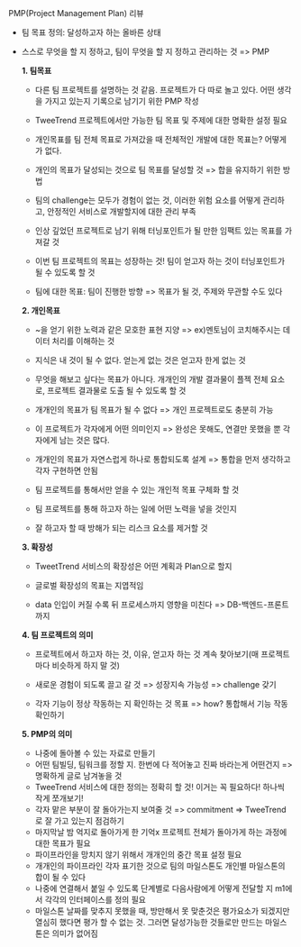 PMP(Project Management Plan) 리뷰

- 팀 목표 정의: 달성하고자 하는 올바른 상태

- 스스로 무엇을 할 지 정하고, 팀이 무엇을 할 지 정하고 관리하는 것 => PMP 

  

  **1. 팀목표**

  - 다른 팀 프로젝트를 설명하는 것 같음. 프로젝트가 다 따로 놀고 있다. 어떤 생각을 가지고 있는지 기록으로 남기기 위한 PMP 작성
  - TweeTrend 프로젝트에서만 가능한 팀 목표 및 주제에 대한 명확한 설정 필요
  - 개인목표를 팀 전체 목표로 가져갔을 때 전체적인 개발에 대한 목표는? 어떻게가 없다. 

  - 개인의 목표가 달성되는 것으로 팀 목표를 달성할 것 => 합을 유지하기 위한 방법 

  - 팀의 challenge는 모두가 경험이 없는 것, 이러한 위험 요소를 어떻게 관리하고, 안정적인 서비스로 개발할지에 대한 관리 부족

  - 인상 깊었던 프로젝트로 남기 위해 터닝포인트가 될 만한 임팩트 있는 목표를 가져갈 것

  - 이번 팀 프로젝트의 목표는 성장하는 것! 팀이 얻고자 하는 것이 터닝포인트가 될 수 있도록 할 것 

  - 팀에 대한 목표: 팀이 진행한 방향 => 목표가 될 것, 주제와 무관할 수도 있다 	

    

  **2. 개인목표**

  - ~을 얻기 위한 노력과 같은 모호한 표현 지양 => ex)멘토님이 코치해주시는 데이터 처리를 이해하는 것

  - 지식은 내 것이 될 수 없다. 얻는게 없는 것은 얻고자 한게 없는 것 

  - 무엇을 해보고 싶다는 목표가 아니다. 개개인의 개발 결과물이 플젝 전체 요소로, 프로젝트 결과물로 도출 될 수 있도록 할 것

  - 개개인의 목표가 팀 목표가 될 수 없다 => 개인 프로젝트로도 충분히 가능

  - 이 프로젝트가 각자에게 어떤 의미인지 => 완성은 못해도, 연결만 못했을 뿐 각자에게 남는 것은 많다. 

  - 개개인의 목표가 자연스럽게 하나로 통합되도록 설계 => 통합을 먼저 생각하고 각자 구현하면 안됨

  - 팀 프로젝트를 통해서만 얻을 수 있는 개인적 목표 구체화 할 것

  - 팀 프로젝트를 통해 하고자 하는 일에 어떤 노력을 넣을 것인지 	

  - 잘 하고자 할 때 방해가 되는 리스크 요소를 제거할 것

    

  **3. 확장성**

  - TweetTrend 서비스의 확장성은 어떤 계획과 Plan으로 할지 	

  - 글로벌 확장성의 목표는 지엽적임

  - data 인입이 커질 수록 뒤 프로세스까지 영향을 미친다 => DB-백엔드-프론트까지 

    

  **4. 팀 프로젝트의 의미**

  - 프로젝트에서 하고자 하는 것, 이유, 얻고자 하는 것 계속 찾아보기(매 프로젝트마다 비슷하게 하지 말 것) 

  - 새로운 경험이 되도록 끌고 갈 것 => 성장지속 가능성 => challenge 갖기 	

  - 각자 기능이 정상 작동하는 지 확인하는 것 목표 => how? 통합해서 기능 작동 확인하기 

    

  **5. PMP의 의미**

  - 나중에 돌아볼 수 있는 자료로 만들기 
  - 어떤 팀빌딩, 팀워크를 정할 지. 한번에 다 적어놓고 진짜 바라는게 어떤건지 => 명확하게 글로 남겨놓을 것 
  - TweeTrend 서비스에 대한 정의는 정확히 할 것! 이거는 꼭 필요하다! 하나씩 작게 쪼개보기! 
  - 각자 맡은 부분이 잘 돌아가는지 보여줄 것 => commitment => TweeTrend로 잘 가고 있는지 점검하기
  - 마지막날 밤 억지로 돌아가게 한 기억x 프로젝트 전체가 돌아가게 하는 과정에 대한 목표가 필요
  - 파이프라인을 망치지 않기 위해서 개개인의 중간 목표 설정 필요
  - 개개인의 파이프라인 각자 표기한 것으로 팀의 마일스톤도 개인별 마일스톤의 합이 될 수 있다 
  - 나중에 연결해서 붙일 수 있도록 단계별로 다음사람에게 어떻게 전달할 지 m1에서 각각의 인터페이스를 정의 필요
  - 마일스톤 날짜를 맞추지 못했을 때, 방만해서 못 맞춘것은 평가요소가 되겠지만 열심히 했다면 평가 할 수 없는 것. 그러면 달성가능한 것들로만 만드는 마일스톤은 의미가 없어짐 